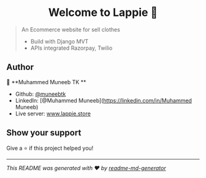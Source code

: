 <h1 align="center">Welcome to Lappie 👋</h1>
<p>
</p>

> An Ecommerce website for sell clothes
>- Build with Django MVT
>- APIs integrated Razorpay, Twilio



## Author

👤 **Muhammed Muneeb TK **

* Github: [@muneebtk](https://github.com/muneebtk)
* LinkedIn: [@Muhammed Muneeb](https://linkedin.com/in/Muhammed Muneeb)
* Live server: www.lappie.store

## Show your support

Give a ⭐️ if this project helped you!

***
_This README was generated with ❤️ by [readme-md-generator](https://github.com/kefranabg/readme-md-generator)_
